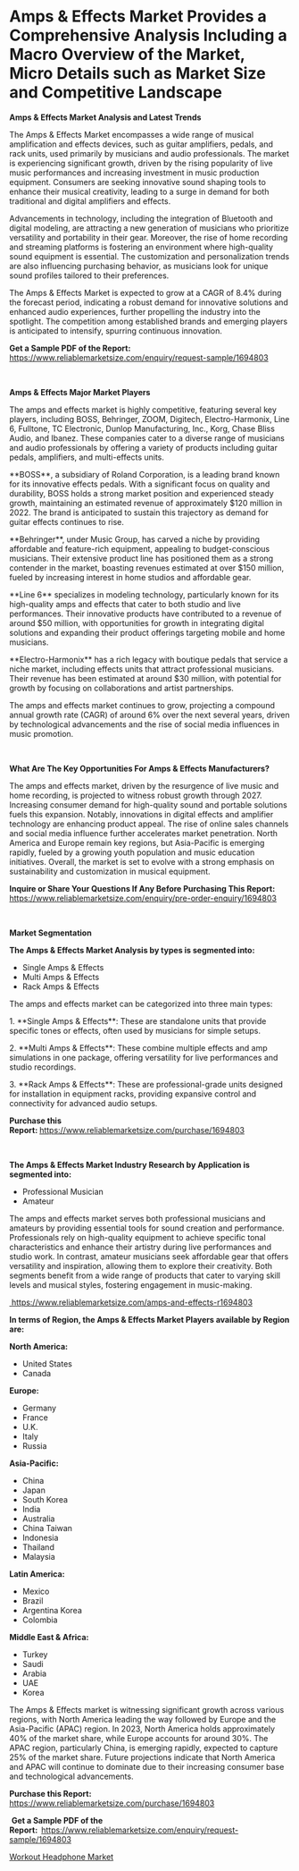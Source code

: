 <p><h1>Amps & Effects Market Provides a Comprehensive Analysis Including a Macro Overview of the Market, Micro Details such as Market Size and Competitive Landscape</h1></p><p><strong>Amps & Effects Market Analysis and Latest Trends</strong></p>
<p><p>The Amps & Effects Market encompasses a wide range of musical amplification and effects devices, such as guitar amplifiers, pedals, and rack units, used primarily by musicians and audio professionals. The market is experiencing significant growth, driven by the rising popularity of live music performances and increasing investment in music production equipment. Consumers are seeking innovative sound shaping tools to enhance their musical creativity, leading to a surge in demand for both traditional and digital amplifiers and effects. </p><p>Advancements in technology, including the integration of Bluetooth and digital modeling, are attracting a new generation of musicians who prioritize versatility and portability in their gear. Moreover, the rise of home recording and streaming platforms is fostering an environment where high-quality sound equipment is essential. The customization and personalization trends are also influencing purchasing behavior, as musicians look for unique sound profiles tailored to their preferences.</p><p>The Amps & Effects Market is expected to grow at a CAGR of 8.4% during the forecast period, indicating a robust demand for innovative solutions and enhanced audio experiences, further propelling the industry into the spotlight. The competition among established brands and emerging players is anticipated to intensify, spurring continuous innovation.</p></p>
<p><strong>Get a Sample PDF of the Report:&nbsp;</strong> <a href="https://www.reliablemarketsize.com/enquiry/request-sample/1694803?utm_campaign=2945&utm_medium=2&utm_source=Github&utm_content=ia&utm_term=25032025&utm_id=amps-effects">https://www.reliablemarketsize.com/enquiry/request-sample/1694803</a></p>
<p>&nbsp;</p>
<p><strong>Amps & Effects Major Market Players</strong></p>
<p><p>The amps and effects market is highly competitive, featuring several key players, including BOSS, Behringer, ZOOM, Digitech, Electro-Harmonix, Line 6, Fulltone, TC Electronic, Dunlop Manufacturing, Inc., Korg, Chase Bliss Audio, and Ibanez. These companies cater to a diverse range of musicians and audio professionals by offering a variety of products including guitar pedals, amplifiers, and multi-effects units.</p><p>**BOSS**, a subsidiary of Roland Corporation, is a leading brand known for its innovative effects pedals. With a significant focus on quality and durability, BOSS holds a strong market position and experienced steady growth, maintaining an estimated revenue of approximately $120 million in 2022. The brand is anticipated to sustain this trajectory as demand for guitar effects continues to rise.</p><p>**Behringer**, under Music Group, has carved a niche by providing affordable and feature-rich equipment, appealing to budget-conscious musicians. Their extensive product line has positioned them as a strong contender in the market, boasting revenues estimated at over $150 million, fueled by increasing interest in home studios and affordable gear.</p><p>**Line 6** specializes in modeling technology, particularly known for its high-quality amps and effects that cater to both studio and live performances. Their innovative products have contributed to a revenue of around $50 million, with opportunities for growth in integrating digital solutions and expanding their product offerings targeting mobile and home musicians.</p><p>**Electro-Harmonix** has a rich legacy with boutique pedals that service a niche market, including effects units that attract professional musicians. Their revenue has been estimated at around $30 million, with potential for growth by focusing on collaborations and artist partnerships.</p><p>The amps and effects market continues to grow, projecting a compound annual growth rate (CAGR) of around 6% over the next several years, driven by technological advancements and the rise of social media influences in music promotion.</p></p>
<p>&nbsp;</p>
<p><strong>What Are The Key Opportunities For Amps & Effects Manufacturers?</strong></p>
<p><p>The amps and effects market, driven by the resurgence of live music and home recording, is projected to witness robust growth through 2027. Increasing consumer demand for high-quality sound and portable solutions fuels this expansion. Notably, innovations in digital effects and amplifier technology are enhancing product appeal. The rise of online sales channels and social media influence further accelerates market penetration. North America and Europe remain key regions, but Asia-Pacific is emerging rapidly, fueled by a growing youth population and music education initiatives. Overall, the market is set to evolve with a strong emphasis on sustainability and customization in musical equipment.</p></p>
<p><strong>Inquire or Share Your Questions If Any Before Purchasing This Report:</strong> <a href="https://www.reliablemarketsize.com/enquiry/pre-order-enquiry/1694803?utm_campaign=2945&utm_medium=2&utm_source=Github&utm_content=ia&utm_term=25032025&utm_id=amps-effects">https://www.reliablemarketsize.com/enquiry/pre-order-enquiry/1694803</a></p>
<p>&nbsp;</p>
<p><strong>Market Segmentation</strong></p>
<p><strong>The Amps & Effects Market Analysis by types is segmented into:</strong></p>
<p><ul><li>Single Amps & Effects</li><li>Multi Amps & Effects</li><li>Rack Amps & Effects</li></ul></p>
<p><p>The amps and effects market can be categorized into three main types: </p><p>1. **Single Amps & Effects**: These are standalone units that provide specific tones or effects, often used by musicians for simple setups.</p><p>2. **Multi Amps & Effects**: These combine multiple effects and amp simulations in one package, offering versatility for live performances and studio recordings. </p><p>3. **Rack Amps & Effects**: These are professional-grade units designed for installation in equipment racks, providing expansive control and connectivity for advanced audio setups.</p></p>
<p><strong>Purchase this Report:&nbsp;</strong><a href="https://www.reliablemarketsize.com/purchase/1694803?utm_campaign=2945&utm_medium=2&utm_source=Github&utm_content=ia&utm_term=25032025&utm_id=amps-effects">https://www.reliablemarketsize.com/purchase/1694803</a></p>
<p>&nbsp;</p>
<p><strong>The Amps & Effects Market Industry Research by Application is segmented into:</strong></p>
<p><ul><li>Professional Musician</li><li>Amateur</li></ul></p>
<p><p>The amps and effects market serves both professional musicians and amateurs by providing essential tools for sound creation and performance. Professionals rely on high-quality equipment to achieve specific tonal characteristics and enhance their artistry during live performances and studio work. In contrast, amateur musicians seek affordable gear that offers versatility and inspiration, allowing them to explore their creativity. Both segments benefit from a wide range of products that cater to varying skill levels and musical styles, fostering engagement in music-making.</p></p>
<p><a href="https://www.reliablemarketsize.com/amps-and-effects-r1694803?utm_campaign=2945&utm_medium=2&utm_source=Github&utm_content=ia&utm_term=25032025&utm_id=amps-effects">&nbsp;https://www.reliablemarketsize.com/amps-and-effects-r1694803</a></p>
<p><strong>In terms of Region, the Amps & Effects Market Players available by Region are:</strong></p>
<p>
    <p> <strong> North America: </strong>
        <ul>
            <li>United States</li>
            <li>Canada</li>
        </ul>
        </p> 
    <p> <strong> Europe: </strong>
        <ul>
            <li>Germany</li>
            <li>France</li>
            <li>U.K.</li>
            <li>Italy</li>
            <li>Russia</li>
        </ul>
        </p> 
    <p> <strong> Asia-Pacific: </strong>
        <ul>
            <li>China</li>
            <li>Japan</li>
            <li>South Korea</li>
            <li>India</li>
            <li>Australia</li>
            <li>China Taiwan</li>
            <li>Indonesia</li>
            <li>Thailand</li>
            <li>Malaysia</li>
        </ul>
        </p> 
    <p> <strong> Latin America: </strong>
        <ul>
            <li>Mexico</li>
            <li>Brazil</li>
            <li>Argentina Korea</li>
            <li>Colombia</li>
        </ul>
        </p> 
    <p> <strong> Middle East & Africa: </strong>
        <ul>
            <li>Turkey</li>
            <li>Saudi</li>
            <li>Arabia</li>
            <li>UAE</li>
            <li>Korea</li>
        </ul>
    </p>
    </p>
<p><p>The Amps & Effects market is witnessing significant growth across various regions, with North America leading the way followed by Europe and the Asia-Pacific (APAC) region. In 2023, North America holds approximately 40% of the market share, while Europe accounts for around 30%. The APAC region, particularly China, is emerging rapidly, expected to capture 25% of the market share. Future projections indicate that North America and APAC will continue to dominate due to their increasing consumer base and technological advancements.</p></p>
<p><strong>Purchase this Report: </strong><a href="https://www.reliablemarketsize.com/purchase/1694803?utm_campaign=2945&utm_medium=2&utm_source=Github&utm_content=ia&utm_term=25032025&utm_id=amps-effects">https://www.reliablemarketsize.com/purchase/1694803</a></p>
<p>&nbsp;<strong>Get a Sample PDF of the Report:&nbsp;&nbsp;</strong><a href="https://www.reliablemarketsize.com/enquiry/request-sample/1694803?utm_campaign=2945&utm_medium=2&utm_source=Github&utm_content=ia&utm_term=25032025&utm_id=amps-effects">https://www.reliablemarketsize.com/enquiry/request-sample/1694803</a></p>
<p><strong></strong></p>
<p><p><a href="https://github.com/saaindosya/Market-Research-Report-List-1/blob/main/workout-headphone-market.md?utm_campaign=2945&utm_medium=2&utm_source=Github&utm_content=ia&utm_term=25032025&utm_id=amps-effects">Workout Headphone Market</a></p></p>